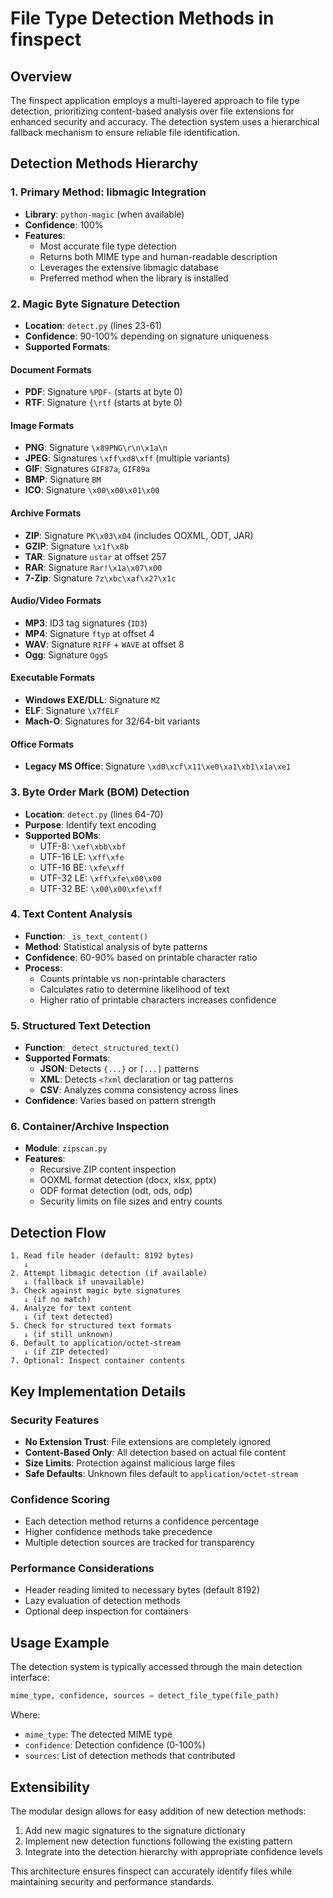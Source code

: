 # File Type Detection Methods in finspect

## Overview

The finspect application employs a multi-layered approach to file type detection, prioritizing content-based analysis over file extensions for enhanced security and accuracy. The detection system uses a hierarchical fallback mechanism to ensure reliable file identification.

## Detection Methods Hierarchy

### 1. Primary Method: libmagic Integration
- **Library**: `python-magic` (when available)
- **Confidence**: 100%
- **Features**:
  - Most accurate file type detection
  - Returns both MIME type and human-readable description
  - Leverages the extensive libmagic database
  - Preferred method when the library is installed

### 2. Magic Byte Signature Detection
- **Location**: `detect.py` (lines 23-61)
- **Confidence**: 90-100% depending on signature uniqueness
- **Supported Formats**:

#### Document Formats
- **PDF**: Signature `%PDF-` (starts at byte 0)
- **RTF**: Signature `{\rtf` (starts at byte 0)

#### Image Formats
- **PNG**: Signature `\x89PNG\r\n\x1a\n`
- **JPEG**: Signatures `\xff\xd8\xff` (multiple variants)
- **GIF**: Signatures `GIF87a`, `GIF89a`
- **BMP**: Signature `BM`
- **ICO**: Signature `\x00\x00\x01\x00`

#### Archive Formats
- **ZIP**: Signature `PK\x03\x04` (includes OOXML, ODT, JAR)
- **GZIP**: Signature `\x1f\x8b`
- **TAR**: Signature `ustar` at offset 257
- **RAR**: Signature `Rar!\x1a\x07\x00`
- **7-Zip**: Signature `7z\xbc\xaf\x27\x1c`

#### Audio/Video Formats
- **MP3**: ID3 tag signatures (`ID3`)
- **MP4**: Signature `ftyp` at offset 4
- **WAV**: Signature `RIFF` + `WAVE` at offset 8
- **Ogg**: Signature `OggS`

#### Executable Formats
- **Windows EXE/DLL**: Signature `MZ`
- **ELF**: Signature `\x7fELF`
- **Mach-O**: Signatures for 32/64-bit variants

#### Office Formats
- **Legacy MS Office**: Signature `\xd0\xcf\x11\xe0\xa1\xb1\x1a\xe1`

### 3. Byte Order Mark (BOM) Detection
- **Location**: `detect.py` (lines 64-70)
- **Purpose**: Identify text encoding
- **Supported BOMs**:
  - UTF-8: `\xef\xbb\xbf`
  - UTF-16 LE: `\xff\xfe`
  - UTF-16 BE: `\xfe\xff`
  - UTF-32 LE: `\xff\xfe\x00\x00`
  - UTF-32 BE: `\x00\x00\xfe\xff`

### 4. Text Content Analysis
- **Function**: `_is_text_content()`
- **Method**: Statistical analysis of byte patterns
- **Confidence**: 60-90% based on printable character ratio
- **Process**:
  - Counts printable vs non-printable characters
  - Calculates ratio to determine likelihood of text
  - Higher ratio of printable characters increases confidence

### 5. Structured Text Detection
- **Function**: `_detect_structured_text()`
- **Supported Formats**:
  - **JSON**: Detects `{...}` or `[...]` patterns
  - **XML**: Detects `<?xml` declaration or tag patterns
  - **CSV**: Analyzes comma consistency across lines
- **Confidence**: Varies based on pattern strength

### 6. Container/Archive Inspection
- **Module**: `zipscan.py`
- **Features**:
  - Recursive ZIP content inspection
  - OOXML format detection (docx, xlsx, pptx)
  - ODF format detection (odt, ods, odp)
  - Security limits on file sizes and entry counts

## Detection Flow

```
1. Read file header (default: 8192 bytes)
   ↓
2. Attempt libmagic detection (if available)
   ↓ (fallback if unavailable)
3. Check against magic byte signatures
   ↓ (if no match)
4. Analyze for text content
   ↓ (if text detected)
5. Check for structured text formats
   ↓ (if still unknown)
6. Default to application/octet-stream
   ↓ (if ZIP detected)
7. Optional: Inspect container contents
```

## Key Implementation Details

### Security Features
- **No Extension Trust**: File extensions are completely ignored
- **Content-Based Only**: All detection based on actual file content
- **Size Limits**: Protection against malicious large files
- **Safe Defaults**: Unknown files default to `application/octet-stream`

### Confidence Scoring
- Each detection method returns a confidence percentage
- Higher confidence methods take precedence
- Multiple detection sources are tracked for transparency

### Performance Considerations
- Header reading limited to necessary bytes (default 8192)
- Lazy evaluation of detection methods
- Optional deep inspection for containers

## Usage Example

The detection system is typically accessed through the main detection interface:

```python
mime_type, confidence, sources = detect_file_type(file_path)
```

Where:
- `mime_type`: The detected MIME type
- `confidence`: Detection confidence (0-100%)
- `sources`: List of detection methods that contributed

## Extensibility

The modular design allows for easy addition of new detection methods:
1. Add new magic signatures to the signature dictionary
2. Implement new detection functions following the existing pattern
3. Integrate into the detection hierarchy with appropriate confidence levels

This architecture ensures finspect can accurately identify files while maintaining security and performance standards.